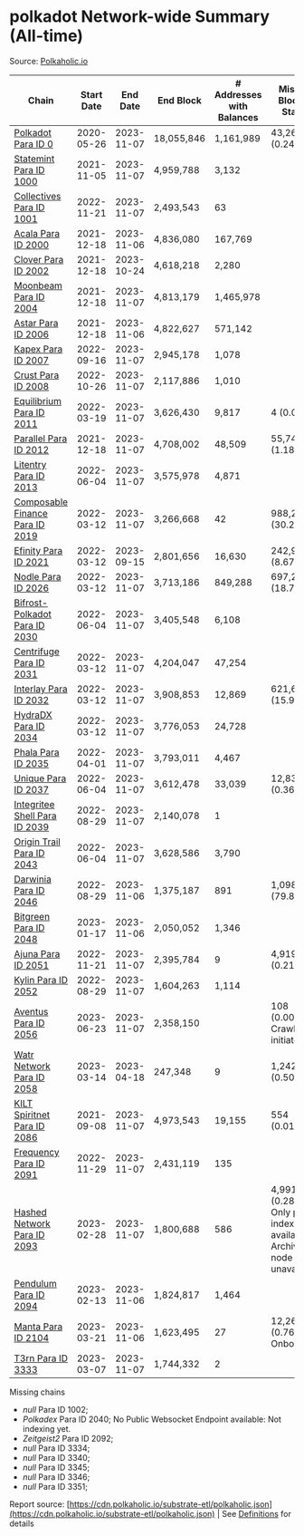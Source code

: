 # polkadot Network-wide Summary (All-time)

Source: [Polkaholic.io](https://polkaholic.io)


| Chain            | Start Date | End Date | End Block | # Addresses with Balances | Missing Blocks / Status |
| ---------------- | ---------- | ---------| --------- | ------------------------- | ----------------------- |
| [Polkadot Para ID 0](/polkadot/0-polkadot) | 2020-05-26 | 2023-11-07 | 18,055,846 |  1,161,989 | 43,268 (0.24%)  |
| [Statemint Para ID 1000](/polkadot/1000-statemint) | 2021-11-05 | 2023-11-07 | 4,959,788 |  3,132 |    |
| [Collectives Para ID 1001](/polkadot/1001-collectives) | 2022-11-21 | 2023-11-07 | 2,493,543 |  63 |    |
| [Acala Para ID 2000](/polkadot/2000-acala) | 2021-12-18 | 2023-11-06 | 4,836,080 |  167,769 |    |
| [Clover Para ID 2002](/polkadot/2002-clover) | 2021-12-18 | 2023-10-24 | 4,618,218 |  2,280 |    |
| [Moonbeam Para ID 2004](/polkadot/2004-moonbeam) | 2021-12-18 | 2023-11-07 | 4,813,179 |  1,465,978 |    |
| [Astar Para ID 2006](/polkadot/2006-astar) | 2021-12-18 | 2023-11-06 | 4,822,627 |  571,142 |    |
| [Kapex Para ID 2007](/polkadot/2007-kapex) | 2022-09-16 | 2023-11-07 | 2,945,178 |  1,078 |    |
| [Crust Para ID 2008](/polkadot/2008-crust) | 2022-10-26 | 2023-11-07 | 2,117,886 |  1,010 |    |
| [Equilibrium Para ID 2011](/polkadot/2011-equilibrium) | 2022-03-19 | 2023-11-07 | 3,626,430 |  9,817 | 4 (0.00%)  |
| [Parallel Para ID 2012](/polkadot/2012-parallel) | 2021-12-18 | 2023-11-07 | 4,708,002 |  48,509 | 55,745 (1.18%)  |
| [Litentry Para ID 2013](/polkadot/2013-litentry) | 2022-06-04 | 2023-11-07 | 3,575,978 |  4,871 |    |
| [Composable Finance Para ID 2019](/polkadot/2019-composable) | 2022-03-12 | 2023-11-07 | 3,266,668 |  42 | 988,228 (30.25%)  |
| [Efinity Para ID 2021](/polkadot/2021-efinity) | 2022-03-12 | 2023-09-15 | 2,801,656 |  16,630 | 242,949 (8.67%)  |
| [Nodle Para ID 2026](/polkadot/2026-nodle) | 2022-03-12 | 2023-11-07 | 3,713,186 |  849,288 | 697,249 (18.78%)  |
| [Bifrost-Polkadot Para ID 2030](/polkadot/2030-bifrost-dot) | 2022-06-04 | 2023-11-07 | 3,405,548 |  6,108 |    |
| [Centrifuge Para ID 2031](/polkadot/2031-centrifuge) | 2022-03-12 | 2023-11-07 | 4,204,047 |  47,254 |    |
| [Interlay Para ID 2032](/polkadot/2032-interlay) | 2022-03-12 | 2023-11-07 | 3,908,853 |  12,869 | 621,626 (15.90%)  |
| [HydraDX Para ID 2034](/polkadot/2034-hydradx) | 2022-03-12 | 2023-11-07 | 3,776,053 |  24,728 |    |
| [Phala Para ID 2035](/polkadot/2035-phala) | 2022-04-01 | 2023-11-07 | 3,793,011 |  4,467 |    |
| [Unique Para ID 2037](/polkadot/2037-unique) | 2022-06-04 | 2023-11-07 | 3,612,478 |  33,039 | 12,839 (0.36%)  |
| [Integritee Shell Para ID 2039](/polkadot/2039-integritee-shell) | 2022-08-29 | 2023-11-07 | 2,140,078 |  1 |    |
| [Origin Trail Para ID 2043](/polkadot/2043-origintrail) | 2022-06-04 | 2023-11-07 | 3,628,586 |  3,790 |    |
| [Darwinia Para ID 2046](/polkadot/2046-darwinia) | 2022-08-29 | 2023-11-06 | 1,375,187 |  891 | 1,098,047 (79.85%)  |
| [Bitgreen Para ID 2048](/polkadot/2048-bitgreen) | 2023-01-17 | 2023-11-06 | 2,050,052 |  1,346 |    |
| [Ajuna Para ID 2051](/polkadot/2051-ajuna) | 2022-11-21 | 2023-11-07 | 2,395,784 |  9 | 4,919 (0.21%)  |
| [Kylin Para ID 2052](/polkadot/2052-kylin) | 2022-08-29 | 2023-11-07 | 1,604,263 |  1,114 |    |
| [Aventus Para ID 2056](/polkadot/2056-aventus) | 2023-06-23 | 2023-11-07 | 2,358,150 |   | 108 (0.00%) Crawling initiated |
| [Watr Network Para ID 2058](/polkadot/2058-watr) | 2023-03-14 | 2023-04-18 | 247,348 |  9 | 1,242 (0.50%)  |
| [KILT Spiritnet Para ID 2086](/polkadot/2086-kilt) | 2021-09-08 | 2023-11-07 | 4,973,543 |  19,155 | 554 (0.01%)  |
| [Frequency Para ID 2091](/polkadot/2091-frequency) | 2022-11-29 | 2023-11-07 | 2,431,119 |  135 |    |
| [Hashed Network Para ID 2093](/polkadot/2093-hashed) | 2023-02-28 | 2023-11-07 | 1,800,688 |  586 | 4,991 (0.28%) Only partial index available: Archive node unavailable |
| [Pendulum Para ID 2094](/polkadot/2094-pendulum) | 2023-02-13 | 2023-11-06 | 1,824,817 |  1,464 |    |
| [Manta Para ID 2104](/polkadot/2104-manta) | 2023-03-21 | 2023-11-06 | 1,623,495 |  27 | 12,262 (0.76%) Onboarding |
| [T3rn Para ID 3333](/polkadot/3333-t3rn) | 2023-03-07 | 2023-11-07 | 1,744,332 |  2 |    |

Missing chains


* *null* Para ID 1002; 
* *Polkadex* Para ID 2040; No Public Websocket Endpoint available: Not indexing yet.
* *Zeitgeist2* Para ID 2092; 
* *null* Para ID 3334; 
* *null* Para ID 3340; 
* *null* Para ID 3345; 
* *null* Para ID 3346; 
* *null* Para ID 3351; 

Report source: [https://cdn.polkaholic.io/substrate-etl/polkaholic.json](https://cdn.polkaholic.io/substrate-etl/polkaholic.json) | See [Definitions](/DEFINITIONS.md) for details
